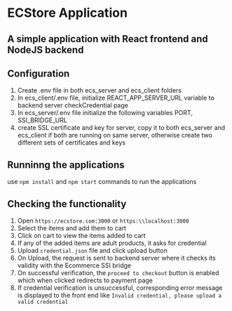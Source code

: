 # ECStore Application
## A simple application  with React frontend and NodeJS backend

## Configuration
1. Create .env file in both ecs_server and ecs_client folders
2. In ecs_client/.env file, initialize REACT_APP_SERVER_URL variable to backend server checkCredential page
3. In ecs_server/.env file initialize the following variables
PORT, SSI_BRIDGE_URL
4. create SSL certificate and key for server, copy it to both ecs_server and ecs_client if both are running on same server, otherwise create two different sets of certificates and keys

## Runninng the applications
use `npm install` and `npm start` commands to run the applications

## Checking the functionality
1. Open `https://ecstore.com:3000` or `https:\\localhost:3000` 
2. Select the items and add them to cart
3. Click on cart to view the items added to cart
4. If any of the added items are adult products, it asks for credential
5. Upload `credential.json` file and click upload button
6. On Upload, the request is sent to backend server where it checks its validity with the Ecommerce SSI bridge 
7. On successful verification, the `proceed to checkout` button is enabled which when clicked redirects to payment page
8. If credential verification is unsuccessful, corresponding error message is displayed to the front end like `Invalid credential, please upload a valid credential`

